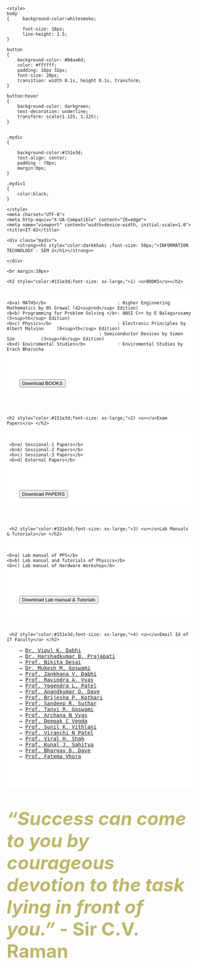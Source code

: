 
<!DOCTYPE html>
<html lang="en">
<head>

    <style>
    body 
    {     background-color:whitesmoke;
          
          font-size: 18px;
          line-height: 1.5;
    }

    button 
    {
        background-color: #04aa6d;
        color: #ffffff;
        padding: 18px 32px;
        font-size: 20px;
        transition: width 0.1s, height 0.1s, transform;
    }

    button:hover
    {
        background-color: darkgreen;
        text-decoration: underline;
        transform: scale(1.125, 1.125);
    }

    
    .mydiv 
    {   
        
        background-color:#151e3d;
        text-align: center;
        padding : 70px;
        margin:0px;
    }

    .mydiv1
    {
        color:black;
    }

    </style>
    <meta charset="UTF-8">
    <meta http-equiv="X-UA-Compatible" content="IE=edge">
    <meta name="viewport" content="width=device-width, initial-scale=1.0">
    <title>IT-02</title>
</head>
<body>

    <div class="mydiv">
        <strong><h1 style="color:darkkhaki ;font-size: 50px;">INFORMATION TECHNOLOGY - SEM 2</h1></strong>>

    </div>

    <br margin:10px>

    <h2 style="color:#151e3d;font-size: xx-large;">1) <u>BOOKS</u></h2>
<div style="background-color:white">
<pre>
    
    <b>a) MATHS</b>                           : Higher Enginnering Mathematics by BS Grewal (42<sup>nd</sup> Edition)
    <b>b) Programming for Problem Solving </b>: ANSI C++ by E Balagurusamy                  (5<sup>th</sup> Edition) 
    <b>c) Physics</b>                         : Electronic Principles by Albert Malvino     (8<sup>th</sup> Edition)
                                       : Semiconductor Devices by Simon Sze          (3<sup>rd</sup> Edition)
    <b>d) Enviromental Studies</b>            : Enviromental Studies by Erach Bharucha
</pre>
<br>
<pre style="text-align: left;">
    <a style="text-align: center;" target="_blank" href="https://drive.google.com/drive/folders/1yfo9jIKQUv9FTjNtnjl45OU0gpingH0Y?usp=sharing"><button>Download BOOKS</button></a><br><br>
</pre>
</div>

<br margin:10px>
    
    <h2 style="color:#151e3d;font-size: xx-large;">2) <u></u>Exam Papers</u> </h2>
<div style="background-color: white;">
<pre>

     <b>a) Sessional-1 Papers</b>
     <b>b) Sessional-2 Papers</b>
     <b>c) Sessional-3 Papers</b>
     <b>d) External Papers</b> 
</pre> 
<br>

<pre style="text-align: left;">
    <a style="text-align: center;" href="https://www.amazon.in"><button>Download PAPERS</button></a><br><br>
</pre>   
</div>    

<br margin:10px>

     <h2 style="color:#151e3d;font-size: xx-large;">3) <u></u>Lab Manuals & Tutorials</u> </h2>
<div style="background-color: white;">
<pre>
    
    <b>a) Lab manual of PPS</b>
    <b>b) Lab manual and Tutorials of Physics</b>
    <b>c) Lab manual of Hardware Workshop</b>
</pre>
<br>

<pre style="text-align: left;">
    <a style="text-align: center;" target="_blank" href="https://drive.google.com/drive/folders/1Kp8dO2n_gIZMl-df2eU45JjXSKO537-U?usp=sharing"><button>Download Lab manual & Tutorials</button></a><br><br>
</pre>
</div>     

<br margin:10px>

     <h2 style="color:#151e3d;font-size: xx-large;">4) <u></u>Email Id of IT Faculty</u> </h2>
<div class="mydiv1" style="background-color: white;">
<pre>
    &#8594 <a target="_blank" href="https://mail.google.com/mail/?view=cm&fs=1&to=vipuldabhi.it@ddu.ac.in">Dr. Vipul K. Dabhi</a>
    &#8594 <a target="_blank" href="https://mail.google.com/mail/?view=cm&fs=1&to=prajapatihb.it@ddu.ac.in">Dr. Harshadkumar B. Prajapati</a>
    &#8594 <a target="_blank" href="https://mail.google.com/mail/?view=cm&fs=1&to=nikitadesai.it@ddu.ac.in">Prof. Nikita Desai</a>
    &#8594 <a target="_blank" href="https://mail.google.com/mail/?view=cm&fs=1&to=mgoswami.it@ddu.ac.in">Dr. Mukesh M. Goswami</a>
    &#8594 <a target="_blank" href="https://mail.google.com/mail/?view=cm&fs=1&to=zankhana.it@ddu.ac.in">Prof. Zankhana V. Dabhi</a>
    &#8594 <a target="_blank" href="https://mail.google.com/mail/?view=cm&fs=1&to=ravi.it@ddu.ac.in">Prof. Ravindra A. Vyas</a>
    &#8594 <a target="_blank" href="https://mail.google.com/mail/?view=cm&fs=1&to=yogendra.it@ddu.ac.in">Prof. Yogendra L. Patel</a>
    &#8594 <a target="_blank" href="https://mail.google.com/mail/?view=cm&fs=1&to=anand.it@ddu.ac.in">Prof. Anandkumar D. Dave</a>
    &#8594 <a target="_blank" href="https://mail.google.com/mail/?view=cm&fs=1&to=brijesha.it@ddu.ac.in">Prof. Brijesha P. Kothari</a>
    &#8594 <a target="_blank" href="https://mail.google.com/mail/?view=cm&fs=1&to=sandeepsuthar.it@ddu.ac.in">Prof. Sandeep R. Suthar</a>
    &#8594 <a target="_blank" href="https://mail.google.com/mail/?view=cm&fs=1&to=tanvigoswami.it@ddu.ac.in">Prof. Tanvi R. Goswami</a>
    &#8594 <a target="_blank" href="https://mail.google.com/mail/?view=cm&fs=1&to=anvyas.it@ddu.ac.in">Prof. Archana N Vyas</a>
    &#8594 <a target="_blank" href="https://mail.google.com/mail/?view=cm&fs=1&to=deepakvegda.it@ddu.ac.in">Prof. Deepak C Vegda</a>
    &#8594 <a target="_blank" href="https://mail.google.com/mail/?view=cm&fs=1&to=sunilvithlani.it@ddu.ac.in">Prof. Sunil K. Vithlani</a>
    &#8594 <a target="_blank" href="https://mail.google.com/mail/?view=cm&fs=1&to=viranchipatel.it@ddu.ac.in">Prof. Viranchi N Patel</a>
    &#8594 <a target="_blank" href="https://mail.google.com/mail/?view=cm&fs=1&to=viralshah.it@ddu.ac.in">Prof. Viral H. Shah</a>
    &#8594 <a target="_blank" href="https://mail.google.com/mail/?view=cm&fs=1&to=kunalsahitya.it@ddu.ac.in">Prof. Kunal J. Sahitya</a>
    &#8594 <a target="_blank" href="https://mail.google.com/mail/?view=cm&fs=1&to=bhargavdave.it@ddu.ac.in">Prof. Bhargav D. Dave</a>
    &#8594 <a target="_blank" href="https://mail.google.com/mail/?view=cm&fs=1&to=fatemavhora.it@ddu.ac.in">Prof. Fatema Vhora</a>
 
</pre>
<br><br><br>
</div>

<div class="mydiv">
    <strong><p style="color:darkkhaki ;font-size: 50px;"><i>“Success can come to you by courageous devotion to the task lying in front of you.”</i> - Sir C.V. Raman</p></strong>

</div>
     

    
</body>
</html>